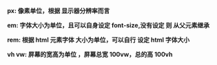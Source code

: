 **px:    像素单位，根据  显示器分辨率而言**

**em:  字体大小为单位，且可以自身设定  font-size,没有设定 则 从父元素继承**

**rem: 根据 html 元素字体 大小为单位，可以自行  设定  html 字体大小**

**vh   vw:   屏幕的宽高为单位 ，屏幕总宽  100vw，总的高  100vh**